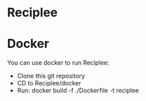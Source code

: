 # Reciplee

# Docker
You can use docker to run Reciplee:
* Clone this git repository
* CD to Reciplee/docker
* Run: docker build -f ./Dockerfile -t reciplee